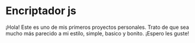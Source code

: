 <h1>Encriptador js</h1>
<p>¡Hola! Este es uno de mis primeros proyectos personales. Trato de que sea mucho más parecido a mi estilo, simple, basico y bonito. ¡Espero les guste!</p>
